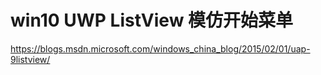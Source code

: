 # win10 UWP ListView 模仿开始菜单


<!--more-->
<!-- csdn -->

https://blogs.msdn.microsoft.com/windows_china_blog/2015/02/01/uap-9listview/